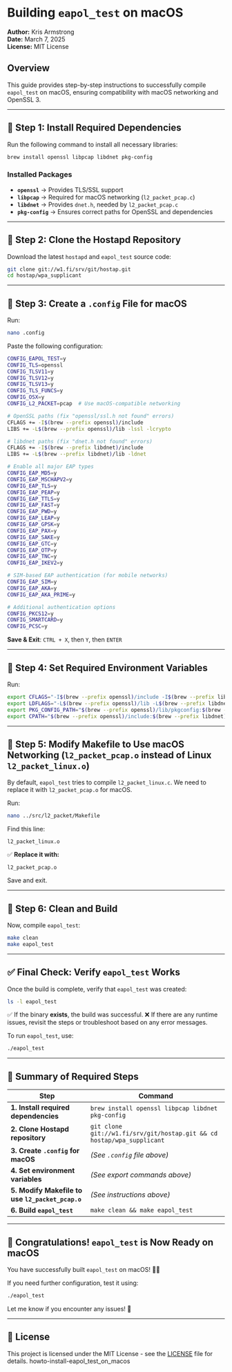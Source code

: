 # Building `eapol_test` on macOS

**Author:** Kris Armstrong  
**Date:** March 7, 2025  
**License:** MIT License  

## **Overview**

This guide provides step-by-step instructions to successfully compile `eapol_test` on macOS, ensuring compatibility with macOS networking and OpenSSL 3.

---

## **🚀 Step 1: Install Required Dependencies**

Run the following command to install all necessary libraries:

```bash
brew install openssl libpcap libdnet pkg-config
```

### **Installed Packages**

- **`openssl`** → Provides TLS/SSL support
- **`libpcap`** → Required for macOS networking (`l2_packet_pcap.c`)
- **`libdnet`** → Provides `dnet.h`, needed by `l2_packet_pcap.c`
- **`pkg-config`** → Ensures correct paths for OpenSSL and dependencies

---

## **🚀 Step 2: Clone the Hostapd Repository**

Download the latest `hostapd` and `eapol_test` source code:

```bash
git clone git://w1.fi/srv/git/hostap.git
cd hostap/wpa_supplicant
```

---

## **🚀 Step 3: Create a `.config` File for macOS**

Run:

```bash
nano .config
```

Paste the following configuration:

```bash
CONFIG_EAPOL_TEST=y
CONFIG_TLS=openssl
CONFIG_TLSV11=y
CONFIG_TLSV12=y
CONFIG_TLSV13=y
CONFIG_TLS_FUNCS=y
CONFIG_OSX=y
CONFIG_L2_PACKET=pcap  # Use macOS-compatible networking

# OpenSSL paths (fix "openssl/ssl.h not found" errors)
CFLAGS += -I$(brew --prefix openssl)/include
LIBS += -L$(brew --prefix openssl)/lib -lssl -lcrypto

# libdnet paths (fix "dnet.h not found" errors)
CFLAGS += -I$(brew --prefix libdnet)/include
LIBS += -L$(brew --prefix libdnet)/lib -ldnet

# Enable all major EAP types
CONFIG_EAP_MD5=y
CONFIG_EAP_MSCHAPV2=y
CONFIG_EAP_TLS=y
CONFIG_EAP_PEAP=y
CONFIG_EAP_TTLS=y
CONFIG_EAP_FAST=y
CONFIG_EAP_PWD=y
CONFIG_EAP_LEAP=y
CONFIG_EAP_GPSK=y
CONFIG_EAP_PAX=y
CONFIG_EAP_SAKE=y
CONFIG_EAP_GTC=y
CONFIG_EAP_OTP=y
CONFIG_EAP_TNC=y
CONFIG_EAP_IKEV2=y

# SIM-based EAP authentication (for mobile networks)
CONFIG_EAP_SIM=y
CONFIG_EAP_AKA=y
CONFIG_EAP_AKA_PRIME=y

# Additional authentication options
CONFIG_PKCS12=y
CONFIG_SMARTCARD=y
CONFIG_PCSC=y
```

**Save & Exit**: `CTRL + X`, then `Y`, then `ENTER`

---

## **🚀 Step 4: Set Required Environment Variables**

Run:

```bash
export CFLAGS="-I$(brew --prefix openssl)/include -I$(brew --prefix libdnet)/include"
export LDFLAGS="-L$(brew --prefix openssl)/lib -L$(brew --prefix libdnet)/lib"
export PKG_CONFIG_PATH="$(brew --prefix openssl)/lib/pkgconfig:$(brew --prefix libdnet)/lib/pkgconfig"
export CPATH="$(brew --prefix openssl)/include:$(brew --prefix libdnet)/include"
```

---

## **🚀 Step 5: Modify Makefile to Use macOS Networking (`l2_packet_pcap.o` instead of Linux `l2_packet_linux.o`)**

By default, `eapol_test` tries to compile `l2_packet_linux.c`. We need to replace it with `l2_packet_pcap.o` for macOS.

Run:

```bash
nano ../src/l2_packet/Makefile
```

Find this line:

```make
l2_packet_linux.o
```

✅ **Replace it with:**

```make
l2_packet_pcap.o
```

Save and exit.

---

## **🚀 Step 6: Clean and Build**

Now, compile `eapol_test`:

```bash
make clean
make eapol_test
```

---

## **✅ Final Check: Verify `eapol_test` Works**

Once the build is complete, verify that `eapol_test` was created:

```bash
ls -l eapol_test
```

✅ If the binary **exists**, the build was successful.
❌ If there are any runtime issues, revisit the steps or troubleshoot based on any error messages.

To run `eapol_test`, use:

```bash
./eapol_test
```

---

## **🎯 Summary of Required Steps**

| **Step** | **Command** |
|-----------|------------|
| **1. Install required dependencies** | `brew install openssl libpcap libdnet pkg-config` |
| **2. Clone Hostapd repository** | `git clone git://w1.fi/srv/git/hostap.git && cd hostap/wpa_supplicant` |
| **3. Create `.config` for macOS** | *(See `.config` file above)* |
| **4. Set environment variables** | *(See export commands above)* |
| **5. Modify Makefile to use `l2_packet_pcap.o`** | *(See instructions above)* |
| **6. Build `eapol_test`** | `make clean && make eapol_test` |

---

## **🎉 Congratulations! `eapol_test` is Now Ready on macOS**

You have successfully built `eapol_test` on macOS! 🚀🔥

If you need further configuration, test it using:

```bash
./eapol_test
```

Let me know if you encounter any issues! 🎯

---

## **📜 License**

This project is licensed under the MIT License - see the [LICENSE](LICENSE) file for details.
howto-install-eapol_test_on_macos
